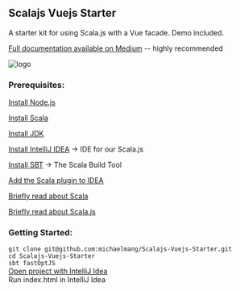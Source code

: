 ## Scalajs Vuejs Starter

A starter kit for using Scala.js with a Vue facade. Demo included.

[Full documentation available on Medium](http://bit.ly/2oInG1g) -- highly recommended

![logo](https://cdn-images-1.medium.com/max/1000/1*iQXW2fK8X-ViU4lLHOs2dA.png)


### **Prerequisites:**

[Install Node.js](https://nodejs.org/en/)

[Install Scala](https://www.scala-lang.org/download/)

[Install JDK](http://www.oracle.com/technetwork/java/javase/downloads/jdk8-downloads-2133151.html)

[Install IntelliJ IDEA](https://www.jetbrains.com/idea/) → IDE for our Scala.js

[Install SBT](http://www.scala-sbt.org/) → The Scala Build Tool

[Add the Scala plugin to IDEA](https://www.jetbrains.com/help/idea/2017.1/creating-and-running-your-scala-application.html)

[Briefly read about Scala](https://www.scala-lang.org/)

[Briefly read about Scala.js](https://www.scala-js.org/)

### Getting Started:

`git clone git@github.com:michaelmang/Scalajs-Vuejs-Starter.git` <br/>
`cd Scalajs-Vuejs-Starter` <br/>
`sbt fastOptJS` <br/>
[Open project with IntelliJ Idea](https://www.jetbrains.com/help/idea/2017.1/opening-reopening-and-closing-projects.html#d834299e48) <br/>
Run index.html in IntelliJ Idea <br/>
